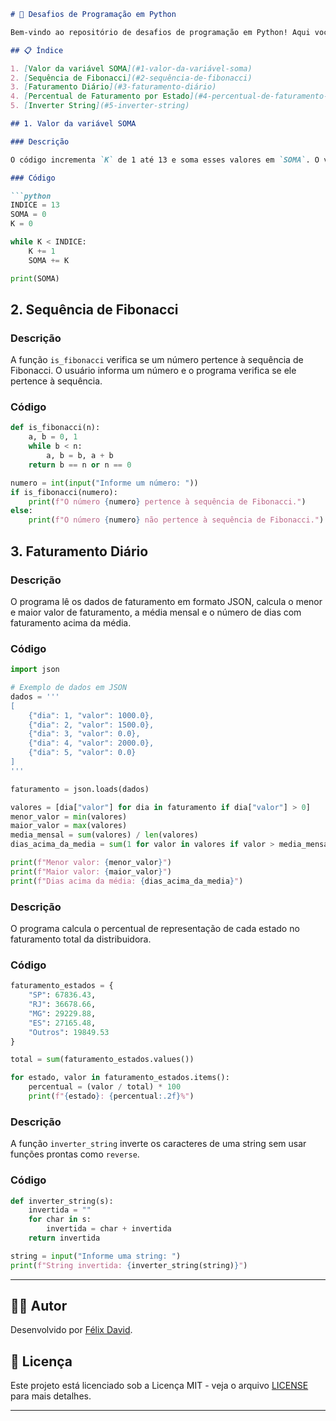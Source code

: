 ```markdown
# 🚀 Desafios de Programação em Python

Bem-vindo ao repositório de desafios de programação em Python! Aqui você encontrará soluções para uma série de problemas interessantes, cada um abordando um conceito específico de programação. Vamos explorar juntos! 🌟

## 📋 Índice

1. [Valor da variável SOMA](#1-valor-da-variável-soma)
2. [Sequência de Fibonacci](#2-sequência-de-fibonacci)
3. [Faturamento Diário](#3-faturamento-diário)
4. [Percentual de Faturamento por Estado](#4-percentual-de-faturamento-por-estado)
5. [Inverter String](#5-inverter-string)

## 1. Valor da variável SOMA

### Descrição

O código incrementa `K` de 1 até 13 e soma esses valores em `SOMA`. O valor final de `SOMA` será a soma dos números de 1 a 13, que é 91.

### Código

```python
INDICE = 13
SOMA = 0
K = 0

while K < INDICE:
    K += 1
    SOMA += K

print(SOMA)
```


## 2. Sequência de Fibonacci

### Descrição

A função `is_fibonacci` verifica se um número pertence à sequência de Fibonacci. O usuário informa um número e o programa verifica se ele pertence à sequência.

### Código

```python
def is_fibonacci(n):
    a, b = 0, 1
    while b < n:
        a, b = b, a + b
    return b == n or n == 0

numero = int(input("Informe um número: "))
if is_fibonacci(numero):
    print(f"O número {numero} pertence à sequência de Fibonacci.")
else:
    print(f"O número {numero} não pertence à sequência de Fibonacci.")
```


## 3. Faturamento Diário

### Descrição

O programa lê os dados de faturamento em formato JSON, calcula o menor e maior valor de faturamento, a média mensal e o número de dias com faturamento acima da média.

### Código

```python
import json

# Exemplo de dados em JSON
dados = '''
[
    {"dia": 1, "valor": 1000.0},
    {"dia": 2, "valor": 1500.0},
    {"dia": 3, "valor": 0.0},
    {"dia": 4, "valor": 2000.0},
    {"dia": 5, "valor": 0.0}
]
'''

faturamento = json.loads(dados)

valores = [dia["valor"] for dia in faturamento if dia["valor"] > 0]
menor_valor = min(valores)
maior_valor = max(valores)
media_mensal = sum(valores) / len(valores)
dias_acima_da_media = sum(1 for valor in valores if valor > media_mensal)

print(f"Menor valor: {menor_valor}")
print(f"Maior valor: {maior_valor}")
print(f"Dias acima da média: {dias_acima_da_media}")
```



### Descrição

O programa calcula o percentual de representação de cada estado no faturamento total da distribuidora.

### Código

```python
faturamento_estados = {
    "SP": 67836.43,
    "RJ": 36678.66,
    "MG": 29229.88,
    "ES": 27165.48,
    "Outros": 19849.53
}

total = sum(faturamento_estados.values())

for estado, valor in faturamento_estados.items():
    percentual = (valor / total) * 100
    print(f"{estado}: {percentual:.2f}%")
```


### Descrição

A função `inverter_string` inverte os caracteres de uma string sem usar funções prontas como `reverse`.

### Código

```python
def inverter_string(s):
    invertida = ""
    for char in s:
        invertida = char + invertida
    return invertida

string = input("Informe uma string: ")
print(f"String invertida: {inverter_string(string)}")
```


---

## 👨‍💻 Autor

Desenvolvido por [Félix David](https://github.com/felixwebdev).

## 📄 Licença

Este projeto está licenciado sob a Licença MIT - veja o arquivo [LICENSE](LICENSE) para mais detalhes.

---


